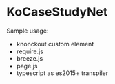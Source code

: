 # KoCaseStudyNet

Sample usage:

- knonckout custom element
- require.js
- breeze.js 
- page.js
- typescript as es2015+ transpiler
